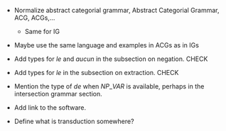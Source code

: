 * Normalize abstract categorial grammar, Abstract Categorial Grammar, ACG, ACGs,...
  * Same for IG

* Maybe use the same language and examples in ACGs as in IGs

* Add types for $le$ and $aucun$ in the subsection on negation. CHECK

* Add types for $le$ in the subsection on extraction. CHECK

* Mention the type of $de$ when $NP\_VAR$ is available, perhaps in the
  intersection grammar section.

* Add link to the software.

* Define what is transduction somewhere?
